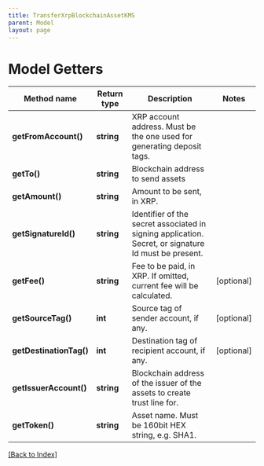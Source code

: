 ```yaml
---
title: TransferXrpBlockchainAssetKMS
parent: Model
layout: page
---
```


# Model Getters

Method name | Return type | Description | Notes
------------ | ------------- | ------------- | -------------
**getFromAccount()** | **string** | XRP account address. Must be the one used for generating deposit tags. |
**getTo()** | **string** | Blockchain address to send assets |
**getAmount()** | **string** | Amount to be sent, in XRP. |
**getSignatureId()** | **string** | Identifier of the secret associated in signing application. Secret, or signature Id must be present. |
**getFee()** | **string** | Fee to be paid, in XRP. If omitted, current fee will be calculated. | [optional]
**getSourceTag()** | **int** | Source tag of sender account, if any. | [optional]
**getDestinationTag()** | **int** | Destination tag of recipient account, if any. | [optional]
**getIssuerAccount()** | **string** | Blockchain address of the issuer of the assets to create trust line for. |
**getToken()** | **string** | Asset name. Must be 160bit HEX string, e.g. SHA1. |

[[Back to Index]](../index.md)
